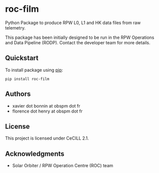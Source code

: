 roc-film
============

Python Package to produce RPW L0, L1 and HK data files from raw telemetry.

This package has been initially designed to be run in the RPW Operations and Data Pipeline (RODP).
Contact the developer team for more details.

## Quickstart

To install package using [pip](https://pypi.org/project/pip-tools/):

```
pip install roc-film
```

## Authors

- xavier dot bonnin at obspm dot fr
- florence dot henry at obspm dot fr

## License

This project is licensed under CeCILL 2.1.

## Acknowledgments

* Solar Orbiter / RPW Operation Centre (ROC) team